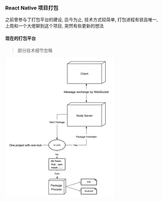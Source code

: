 ### React Native 项目打包

之前曾参与了打包平台的建设, 迄今为止, 技术方式较简单, 打包进程有锁且唯一, 上周和一个大佬聊到这个项目, 突然有些更新的想法


#### 现在的打包平台
> 部分技术细节忽略

<!-- ![打包平台](/assets/rn-package_1.png) -->
<img src='../assets/rn-package_1.png' width="350" />



